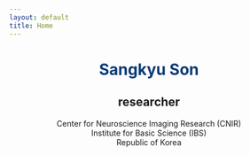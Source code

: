 ```yaml
---
layout: default
title: Home
---
```


# <center> <span style="color:rgb(10,59,118)"> Sangkyu Son </span></center> 
## <center> researcher</center> 
<center> 
  Center for Neuroscience Imaging Research (CNIR) <br>
  Institute for Basic Science (IBS) <br>
  Republic of Korea <br>
</center>
